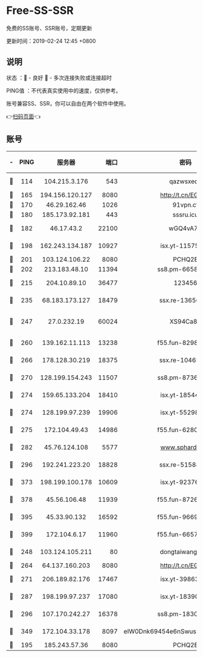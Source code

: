 # Free-SS-SSR

免费的SS账号、SSR账号，定期更新

更新时间：2019-02-24 12:45 +0800

## 说明

状态     ：🙂 - 良好 🙁 - 多次连接失败或连接超时

PING值   ：不代表真实使用中的速度，仅供参考。

账号兼容SS、SSR，你可以自由在两个软件中使用。

👉[扫码页面](https://liesauer.github.io/free-ss-ssr.github.io/)👈

## 账号

|-|PING|服务器|端口|密码|加密方式|区域|
|:----:|:----:|:-----:|-----:|:----:|:----:|:----:|
|🙂|114|104.215.3.176|543|qazwsxedc|aes-256-gcm|JP|
|🙂|165|194.156.120.127|8080|http://t.cn/EGJIyrl|rc4-md5|RU|
|🙂|170|46.29.162.46|1026|91vpn.cf|rc4-md5|RU|
|🙂|180|185.173.92.181|443|sssru.icu|rc4-md5|RU|
|🙂|182|46.17.43.2|22100|wGQ4vA7D|aes-256-gcm|RU|
|🙂|198|162.243.134.187|10927|isx.yt-11575973|aes-256-cfb|US|
|🙂|201|103.124.106.22|8080|PCHQ2E|rc4-md5|US|
|🙂|202|213.183.48.10|11394|ss8.pm-66583704|rc4-md5|RU|
|🙂|215|204.10.89.10|36477|123456|aes-256-cfb|US|
|🙂|235|68.183.173.127|18479|ssx.re-13656982|aes-256-cfb|US|
|🙂|247|27.0.232.19|60024|XS94Ca8K|xchacha20-ietf-poly1305|HK|
|🙂|260|139.162.11.113|13238|f55.fun-82987043|aes-256-cfb|SG|
|🙂|266|178.128.30.219|18375|ssx.re-10465888|aes-256-cfb|SG|
|🙂|270|128.199.154.243|11507|ss8.pm-87365089|aes-256-cfb|SG|
|🙂|274|159.65.133.204|18410|isx.yt-18544574|aes-256-cfb|SG|
|🙂|274|128.199.97.239|19906|isx.yt-55298055|aes-256-cfb|SG|
|🙂|275|172.104.49.43|14986|f55.fun-62809242|aes-256-cfb|SG|
|🙂|282|45.76.124.108|5577|www.sphard.com|aes-256-cfb|AU|
|🙂|296|192.241.223.20|18828|ssx.re-51584753|aes-256-cfb|US|
|🙂|373|198.199.100.178|10609|isx.yt-92376934|aes-256-cfb|US|
|🙂|378|45.56.106.48|11939|f55.fun-87263738|aes-256-cfb|US|
|🙂|395|45.33.90.132|16592|f55.fun-96694755|aes-256-cfb|US|
|🙂|399|172.104.6.17|11960|f55.fun-66579166|aes-256-cfb|US|
|🙂|248|103.124.105.211|80|dongtaiwang.com|aes-256-cfb|US|
|🙂|264|64.137.160.203|8080|http://t.cn/EGJIyrl|rc4-md5|CA|
|🙂|271|206.189.82.176|17467|isx.yt-39863046|aes-256-cfb|SG|
|🙂|287|198.199.97.237|17080|isx.yt-18390147|aes-256-cfb|US|
|🙂|296|107.170.242.27|16378|ss8.pm-18305798|aes-256-cfb|US|
|🙂|349|172.104.33.178|8097|eIW0Dnk69454e6nSwuspv9DmS201tQ0D|aes-256-cfb|SG|
|🙁|195|185.243.57.36|8080|PCHQ2E|rc4-md5|US|
